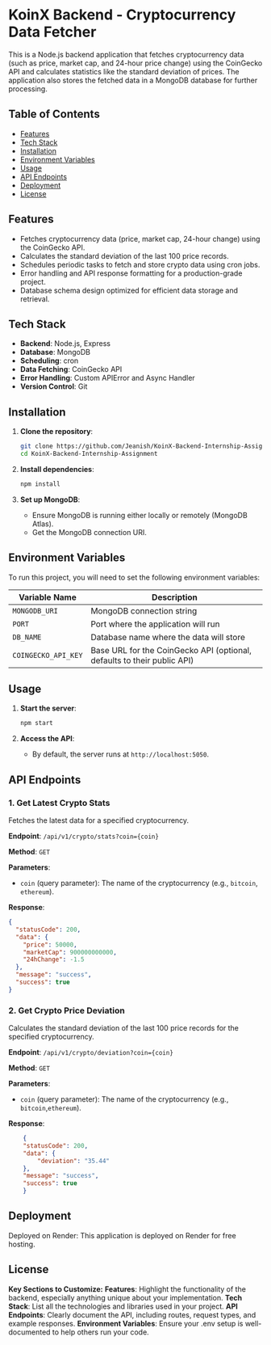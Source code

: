 # KoinX Backend - Cryptocurrency Data Fetcher

This is a Node.js backend application that fetches cryptocurrency data (such as price, market cap, and 24-hour price change) using the CoinGecko API and calculates statistics like the standard deviation of prices. The application also stores the fetched data in a MongoDB database for further processing.

## Table of Contents
- [Features](#features)
- [Tech Stack](#tech-stack)
- [Installation](#installation)
- [Environment Variables](#environment-variables)
- [Usage](#usage)
- [API Endpoints](#api-endpoints)
- [Deployment](#deployment)
- [License](#license)

## Features
- Fetches cryptocurrency data (price, market cap, 24-hour change) using the CoinGecko API.
- Calculates the standard deviation of the last 100 price records.
- Schedules periodic tasks to fetch and store crypto data using cron jobs.
- Error handling and API response formatting for a production-grade project.
- Database schema design optimized for efficient data storage and retrieval.

## Tech Stack
- **Backend**: Node.js, Express
- **Database**: MongoDB
- **Scheduling**: cron
- **Data Fetching**: CoinGecko API
- **Error Handling**: Custom APIError and Async Handler
- **Version Control**: Git

## Installation

1. **Clone the repository**:
    ```bash
    git clone https://github.com/Jeanish/KoinX-Backend-Internship-Assignment.git
    cd KoinX-Backend-Internship-Assignment
    ```

2. **Install dependencies**:
    ```bash
    npm install
    ```

3. **Set up MongoDB**:
   - Ensure MongoDB is running either locally or remotely (MongoDB Atlas).
   - Get the MongoDB connection URI.

## Environment Variables

To run this project, you will need to set the following environment variables:

| Variable Name    | Description                              |
| ---------------- | ---------------------------------------- |
| `MONGODB_URI`    | MongoDB connection string                |
| `PORT`           | Port where the application will run      |
| `DB_NAME`           | Database name where the data will store      |
| `COINGECKO_API_KEY`  | Base URL for the CoinGecko API (optional, defaults to their public API) |


## Usage

1. **Start the server**:
    ```bash
    npm start
    ```

2. **Access the API**:
   - By default, the server runs at `http://localhost:5050`.

## API Endpoints

### 1. **Get Latest Crypto Stats**
   Fetches the latest data for a specified cryptocurrency.

   **Endpoint**: `/api/v1/crypto/stats?coin={coin}`

   **Method**: `GET`

   **Parameters**:
   - `coin` (query parameter): The name of the cryptocurrency (e.g., `bitcoin`, `ethereum`).

   **Response**:
   ```json
   {
     "statusCode": 200,
     "data": {
       "price": 50000,
       "marketCap": 900000000000,
       "24hChange": -1.5
     },
     "message": "success",
     "success": true
   }
   ```

### 2. **Get Crypto Price Deviation**
Calculates the standard deviation of the last 100 price records for the specified cryptocurrency.

**Endpoint**: `/api/v1/crypto/deviation?coin={coin}`

**Method**: `GET`

**Parameters**:
- `coin` (query parameter): The name of the cryptocurrency (e.g., `bitcoin`,`ethereum`).

**Response**:
```json
    {
    "statusCode": 200,
    "data": {
        "deviation": "35.44"
    },
    "message": "success",
    "success": true
    }
```
    
## Deployment
Deployed on Render: This application is deployed on Render for free hosting.

## License
**Key Sections to Customize:**
**Features**: Highlight the functionality of the backend, especially anything unique about your implementation.
**Tech Stack**: List all the technologies and libraries used in your project.
**API Endpoints**: Clearly document the API, including routes, request types, and example responses.
**Environment Variables**: Ensure your .env setup is well-documented to help others run your code.
